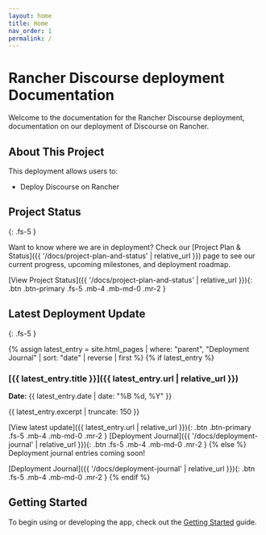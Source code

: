 ```yaml
---
layout: home
title: Home
nav_order: 1
permalink: /
---
```


# Rancher Discourse deployment Documentation

Welcome to the documentation for the Rancher Discourse deployment, documentation on our deployment of Discourse on Rancher.

## About This Project

This deployment allows users to:
- Deploy Discourse on Rancher
## Project Status
{: .fs-5 }

Want to know where we are in deployment? Check our [Project Plan & Status]({{ '/docs/project-plan-and-status' | relative_url }}) page to see our current progress, upcoming milestones, and deployment roadmap.

[View Project Status]({{ '/docs/project-plan-and-status' | relative_url }}){: .btn .btn-primary .fs-5 .mb-4 .mb-md-0 .mr-2 }

## Latest Deployment Update
{: .fs-5 }

{% assign latest_entry = site.html_pages | where: "parent", "Deployment Journal" | sort: "date" | reverse | first %}
{% if latest_entry %}
### [{{ latest_entry.title }}]({{ latest_entry.url | relative_url }})
**Date:** {{ latest_entry.date | date: "%B %d, %Y" }}

{{ latest_entry.excerpt | truncate: 150 }}

[View latest update]({{ latest_entry.url | relative_url }}){: .btn .btn-primary .fs-5 .mb-4 .mb-md-0 .mr-2 }
[Deployment Journal]({{ '/docs/deployment-journal' | relative_url }}){: .btn .fs-5 .mb-4 .mb-md-0 .mr-2 }
{% else %}
Deployment journal entries coming soon!

[Deployment Journal]({{ '/docs/deployment-journal' | relative_url }}){: .btn .fs-5 .mb-4 .mb-md-0 .mr-2 }
{% endif %}

## Getting Started

To begin using or developing the app, check out the [Getting Started](docs/getting-started) guide.
